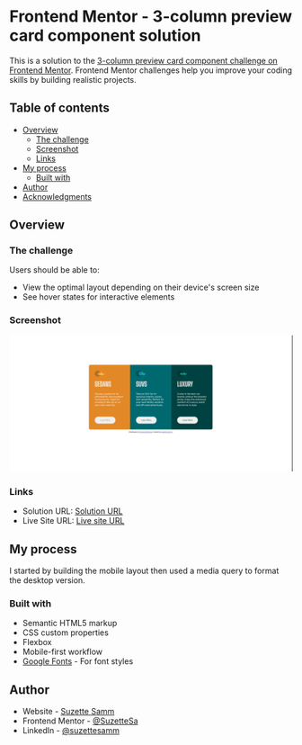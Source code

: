 # Frontend Mentor - 3-column preview card component solution

This is a solution to the [3-column preview card component challenge on Frontend Mentor](https://www.frontendmentor.io/challenges/3column-preview-card-component-pH92eAR2-). Frontend Mentor challenges help you improve your coding skills by building realistic projects. 

## Table of contents

- [Overview](#overview)
  - [The challenge](#the-challenge)
  - [Screenshot](#screenshot)
  - [Links](#links)
- [My process](#my-process)
  - [Built with](#built-with)
- [Author](#author)
- [Acknowledgments](#acknowledgments)


## Overview

### The challenge

Users should be able to:

- View the optimal layout depending on their device's screen size
- See hover states for interactive elements

### Screenshot

![completed project screenshot](images/fem3cardcompscreenshot.png)

### Links

- Solution URL: [Solution URL](https://github.com/SuzetteSa/FEM-3-col-card-component)
- Live Site URL: [Live site URL](https://suzettesa.github.io/FEM-3-col-card-component/)

## My process

I started by building the mobile layout then used a media query to format the desktop version.

### Built with

- Semantic HTML5 markup
- CSS custom properties
- Flexbox
- Mobile-first workflow
- [Google Fonts](https://fonts.google.com/) - For font styles


## Author

- Website - [Suzette Samm](https://www.suzettesamm.com)
- Frontend Mentor - [@SuzetteSa](https://www.frontendmentor.io/profile/SuzetteSa)
- LinkedIn - [@suzettesamm](https://www.linkedin.com/in/suzette-samm/)


